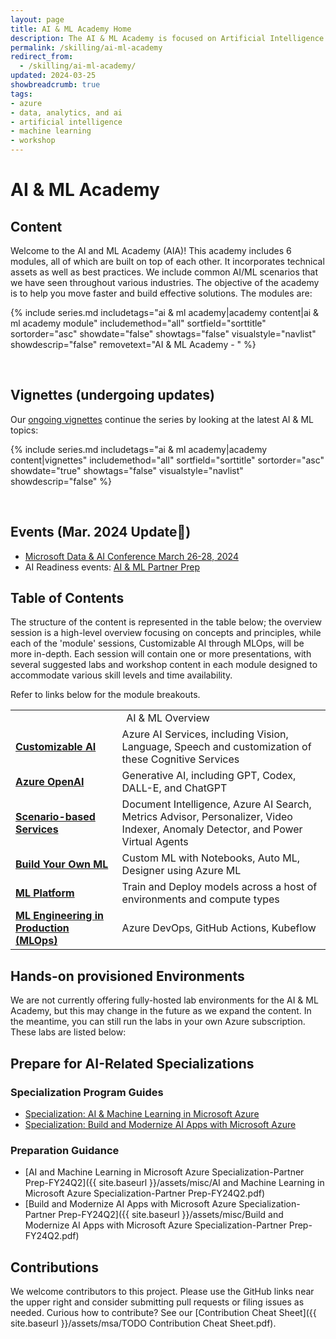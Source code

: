 ```yaml
---
layout: page
title: AI & ML Academy Home
description: The AI & ML Academy is focused on Artificial Intelligence and Machine Learning on the Microsoft Azure platform. 
permalink: /skilling/ai-ml-academy
redirect_from:
  - /skilling/ai-ml-academy/
updated: 2024-03-25
showbreadcrumb: true
tags:
- azure
- data, analytics, and ai
- artificial intelligence
- machine learning
- workshop
---
```


# AI & ML Academy

## Content

Welcome to the AI and ML Academy (AIA)! This academy includes 6 modules, all of which are built on top of each other. It incorporates technical assets as well as best practices. We include common AI/ML scenarios that we have seen throughout various industries. The objective of the academy is to help you move faster and build effective solutions. The modules are:

{% include series.md 
    includetags="ai & ml academy|academy content|ai & ml academy module" 
    includemethod="all" 
    sortfield="sorttitle" sortorder="asc" showdate="false" showtags="false" 
    visualstyle="navlist" showdescrip="false" removetext="AI & ML Academy - " 
%}

<div>&nbsp;</div>

## Vignettes (undergoing updates)

Our [ongoing vignettes](/PartnerResources/skilling/ai-ml-academy/vignettes) continue the series by looking at the latest AI & ML topics:

{% include series.md 
    includetags="ai & ml academy|academy content|vignettes" 
    includemethod="all" 
    sortfield="sorttitle" sortorder="asc" showdate="true" showtags="false" 
    visualstyle="navlist" showdescrip="false"
%}

<div>&nbsp;</div>

## Events (Mar. 2024 Update📰)

- [Microsoft Data & AI Conference March 26-28, 2024](https://msdataaiconf.com/#!/)
- AI Readiness events: [AI & ML Partner Prep](https://aka.ms/AIMLPartnerPrep)


## Table of Contents

The structure of the content is represented in the table below; the overview session is a high-level overview focusing on concepts and principles, while each of the 'module' sessions, Customizable AI through MLOps, will be more in-depth. Each session will contain one or more presentations, with several suggested labs and workshop content in each module designed to accommodate various skill levels and time availability.

Refer to links below for the module breakouts. 

<table>
<tr>
<td colspan="2" style="text-align: center;">AI & ML Overview</td>
</tr>
<tr>
<td><b><a href="https://microsoft.github.io/PartnerResources/skilling/ai-ml-academy/prebuilt-ai">Customizable AI</a></b></td>
<td>Azure AI Services, including Vision, Language, Speech and customization of these Cognitive Services</td>
</tr>
<tr>
<td><b><a href="https://microsoft.github.io/PartnerResources/skilling/ai-ml-academy/openai">Azure OpenAI</a></b></td>
<td>
Generative AI, including GPT, Codex, DALL-E, and ChatGPT
</td>
</tr>
<tr>
<td><b><a href="https://microsoft.github.io/PartnerResources/skilling/ai-ml-academy/applied-ai">Scenario-based Services</a></b></td>
<td> Document Intelligence, Azure AI Search, Metrics Advisor, Personalizer, Video Indexer, Anomaly Detector, and Power Virtual Agents</td>
</tr>
<tr>
<td><b><a href="https://microsoft.github.io/PartnerResources/skilling/ai-ml-academy/build-your-own-ml">Build Your Own ML</a></b></td>
<td>Custom ML with Notebooks, Auto ML, Designer using Azure ML</td>
</tr>
<tr>
<td><b><a href="https://microsoft.github.io/PartnerResources/skilling/ai-ml-academy/aml-plat">ML Platform</a></b></td>
<td>Train and Deploy models across a host of environments and compute types</td>
</tr>
<tr>
<td><b><a href="https://microsoft.github.io/PartnerResources/skilling/ai-ml-academy/mlops">ML Engineering in Production (MLOps)</a></b></td>
<td>Azure DevOps, GitHub Actions, Kubeflow
</td>
</tr>
</table>

## Hands-on provisioned Environments

We are not currently offering fully-hosted lab environments for the AI & ML Academy, but this may change in the future as we expand the content. In the meantime, you can still run the labs in your own Azure subscription. These labs are listed below:

## Prepare for AI-Related Specializations

### Specialization Program Guides
* [Specialization: AI & Machine Learning in Microsoft Azure](https://partner.microsoft.com/en-us/partnership/specialization/ai-and-machine-learning)
* [Specialization: Build and Modernize AI Apps with Microsoft Azure](https://partner.microsoft.com/en-us/partnership/specialization/build-and-modernize-ai-apps)

### Preparation Guidance
* [AI and Machine Learning in Microsoft Azure Specialization-Partner Prep-FY24Q2]({{ site.baseurl }}/assets/misc/AI and Machine Learning in Microsoft Azure Specialization-Partner Prep-FY24Q2.pdf)
* [Build and Modernize AI Apps with Microsoft Azure Specialization-Partner Prep-FY24Q2]({{ site.baseurl }}/assets/misc/Build and Modernize AI Apps with Microsoft Azure Specialization-Partner Prep-FY24Q2.pdf)

## Contributions

We welcome contributors to this project. Please use the GitHub links near the upper right and consider submitting pull requests or filing issues as needed. Curious how to contribute? See our [Contribution Cheat Sheet]({{ site.baseurl }}/assets/msa/TODO Contribution Cheat Sheet.pdf).